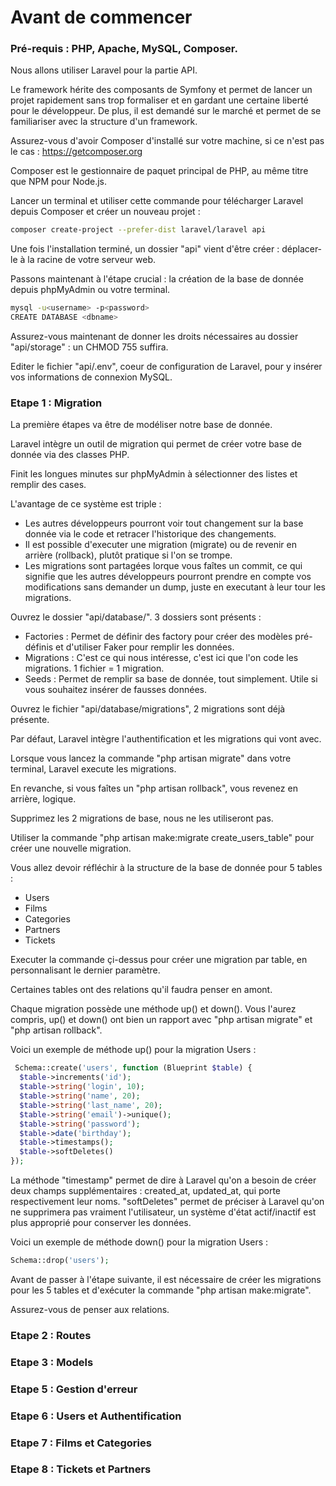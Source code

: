# Avant de commencer

### Pré-requis : PHP, Apache, MySQL, Composer.

Nous allons utiliser Laravel pour la partie API.

Le framework hérite des composants de Symfony et permet de lancer un projet rapidement sans trop formaliser et en gardant une certaine liberté pour le développeur. De plus, il est demandé sur le marché et permet de se familiariser avec la structure d'un framework.

Assurez-vous d'avoir Composer d'installé sur votre machine, si ce n'est pas le cas : https://getcomposer.org

Composer est le gestionnaire de paquet principal de PHP, au même titre que NPM pour Node.js.

Lancer un terminal et utiliser cette commande pour télécharger Laravel depuis Composer et créer un nouveau projet :

```sh
composer create-project --prefer-dist laravel/laravel api
```

Une fois l'installation terminé, un dossier "api" vient d'être créer : déplacer-le à la racine de votre serveur web.

Passons maintenant à l'étape crucial : la création de la base de donnée depuis phpMyAdmin ou votre terminal.

```sh
mysql -u<username> -p<password>
CREATE DATABASE <dbname>
```

Assurez-vous maintenant de donner les droits nécessaires au dossier "api/storage" : un CHMOD 755 suffira.

Editer le fichier "api/.env", coeur de configuration de Laravel, pour y insérer vos informations de connexion MySQL.

### Etape 1 : Migration

La première étapes va être de modéliser notre base de donnée.

Laravel intègre un outil de migration qui permet de créer votre base de donnée via des classes PHP.

Finit les longues minutes sur phpMyAdmin à sélectionner des listes et remplir des cases.

L'avantage de ce système est triple :

- Les autres développeurs pourront voir tout changement sur la base donnée via le code et retracer l'historique des changements.
- Il est possible d'executer une migration (migrate) ou de revenir en arrière (rollback), plutôt pratique si l'on se trompe.
- Les migrations sont partagées lorque vous faîtes un commit, ce qui signifie que les autres développeurs pourront prendre en compte vos modifications sans demander un dump, juste en executant à leur tour les migrations.

Ouvrez le dossier "api/database/". 3 dossiers sont présents :

- Factories : Permet de définir des factory pour créer des modèles pré-définis et d'utiliser Faker pour remplir les données.
- Migrations : C'est ce qui nous intéresse, c'est ici que l'on code les migrations. 1 fichier = 1 migration.
- Seeds : Permet de remplir sa base de donnée, tout simplement. Utile si vous souhaitez insérer de fausses données.

Ouvrez le fichier "api/database/migrations", 2 migrations sont déjà présente.

Par défaut, Laravel intègre l'authentification et les migrations qui vont avec.

Lorsque vous lancez la commande "php artisan migrate" dans votre terminal, Laravel execute les migrations.

En revanche, si vous faîtes un "php artisan rollback", vous revenez en arrière, logique.

Supprimez les 2 migrations de base, nous ne les utiliseront pas.

Utiliser la commande "php artisan make:migrate create_users_table" pour créer une nouvelle migration.

Vous allez devoir réfléchir à la structure de la base de donnée pour 5 tables :

- Users
- Films
- Categories
- Partners
- Tickets

Executer la commande çi-dessus pour créer une migration par table, en personnalisant le dernier paramètre.

Certaines tables ont des relations qu'il faudra penser en amont.

Chaque migration possède une méthode up() et down(). Vous l'aurez compris, up() et down() ont bien un rapport avec "php artisan migrate" et "php artisan rollback".

Voici un exemple de méthode up() pour la migration Users :

```php
 Schema::create('users', function (Blueprint $table) {
  $table->increments('id');
  $table->string('login', 10);
  $table->string('name', 20);
  $table->string('last_name', 20);
  $table->string('email')->unique();
  $table->string('password');
  $table->date('birthday');
  $table->timestamps();
  $table->softDeletes()
});
```
La méthode "timestamp" permet de dire à Laravel qu'on a besoin de créer deux champs supplémentaires : created_at, updated_at, qui porte respectivement leur noms. "softDeletes" permet de préciser à Laravel qu'on ne supprimera pas vraiment l'utilisateur, un système d'état actif/inactif est plus approprié pour conserver les données.

Voici un exemple de méthode down() pour la migration Users :

```php
Schema::drop('users');
```

Avant de passer à l'étape suivante, il est nécessaire de créer les migrations pour les 5 tables et d'exécuter la commande "php artisan make:migrate".

Assurez-vous de penser aux relations.

### Etape 2 : Routes

### Etape 3 : Models

### Etape 5 : Gestion d'erreur

### Etape 6 : Users et Authentification

### Etape 7 : Films et Categories

### Etape 8 : Tickets et Partners
